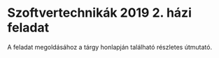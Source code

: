 ﻿# Szoftvertechnikák 2019 2. házi feladat
A feladat megoldásához a tárgy honlapján található részletes útmutató.
